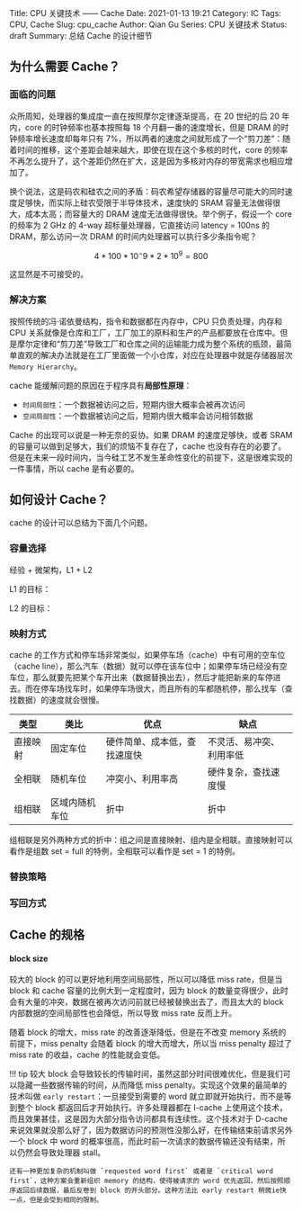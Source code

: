 Title: CPU 关键技术 —— Cache
Date: 2021-01-13 19:21
Category: IC
Tags: CPU, Cache
Slug: cpu_cache
Author: Qian Gu
Series: CPU 关键技术
Status: draft
Summary: 总结 Cache 的设计细节

## 为什么需要 Cache？

### 面临的问题

众所周知，处理器的集成度一直在按照摩尔定律逐渐提高，在 20 世纪的后 20 年内，core 的时钟频率也基本按照每 18 个月翻一番的速度增长，但是 DRAM 的时钟频率增长速度却每年只有 7%，所以两者的速度之间就形成了一个“剪刀差”：随着时间的推移，这个差距会越来越大，即使在现在这个多核的时代，core 的频率不再怎么提升了，这个差距仍然在扩大，这是因为多核对内存的带宽需求也相应增加了。

换个说法，这是码农和硅农之间的矛盾：码农希望存储器的容量尽可能大的同时速度足够快，而实际上硅农受限于半导体技术，速度快的 SRAM 容量无法做得很大，成本太高；而容量大的 DRAM 速度无法做得很快。举个例子，假设一个 core 的频率为 2 GHz 的 4-way 超标量处理器，它直接访问 latency = 100ns 的 DRAM，那么访问一次 DRAM 的时间内处理器可以执行多少条指令呢？

$$4*100*10^-9*2*10^9 = 800$$

这显然是不可接受的。

### 解决方案

按照传统的冯·诺依曼结构，指令和数据都在内存中，CPU 只负责处理，内存和 CPU 关系就像是仓库和工厂，工厂加工的原料和生产的产品都要放在仓库中。但是摩尔定律和“剪刀差”导致工厂和仓库之间的运输能力成为整个系统的瓶颈，最简单直观的解决办法就是在工厂里面做一个小仓库，对应在处理器中就是存储器层次 `Memory Hierarchy`。 

cache 能缓解问题的原因在于程序具有**局部性原理**：

+ `时间局部性`：一个数据被访问之后，短期内很大概率会被再次访问
+ `空间局部性`：一个数据被访问之后，短期内很大概率会访问相邻数据

Cache 的出现可以说是一种无奈的妥协。如果 DRAM 的速度足够快，或者 SRAM 的容量可以做到足够大，我们的烦恼不复存在了，cache 也没有存在的必要了。但是在未来一段时间内，当今硅工艺不发生革命性变化的前提下，这是很难实现的一件事情，所以 cache 是有必要的。

## 如何设计 Cache？

cache 的设计可以总结为下面几个问题。

### 容量选择

经验 + 微架构，L1 + L2

L1 的目标：

L2 的目标：

### 映射方式

cache 的工作方式和停车场非常类似，如果停车场（cache）中有可用的空车位（cache line），那么汽车（数据）就可以停在该车位中；如果停车场已经没有空车位，那么就要先把某个车开出来（数据替换出去），然后才能把新来的车停进去。而在停车场找车时，如果停车场很大，而且所有的车都随机停，那么找车（查找数据）的速度就会很慢。

| 类型     | 类比         | 优点                    | 缺点                 |
| ------- | ----------- | ----------------------- | ------------------- |
| 直接映射 | 固定车位      | 硬件简单、成本低，查找速度快 | 不灵活、易冲突、利用率低 |
| 全相联   | 随机车位      | 冲突小、利用率高          | 硬件复杂，查找速度慢    |
| 组相联   | 区域内随机车位 | 折中                    | 折中                 |

组相联是另外两种方式的折中：组之间是直接映射、组内是全相联。直接映射可以看作是组数 set = full 的特例，全相联可以看作是 set = 1 的特例。

### 替换策略

### 写回方式

## Cache 的规格

#### block size

较大的 block 的可以更好地利用空间局部性，所以可以降低 miss rate，但是当 block 和 cache 容量的比例大到一定程度时，因为 block 的数量变得很少，此时会有大量的冲突，数据在被再次访问前就已经被替换出去了，而且太大的 block 内部数据的空间局部性也会降低，所以导致 miss rate 反而上升。

随着 block 的增大，miss rate 的改善逐渐降低，但是在不改变 memory 系统的前提下，miss penalty 会随着 block 的增大而增大，所以当 miss penalty 超过了 miss rate 的收益，cache 的性能就会变低。

!!! tip
    较大 block 会导致较长的传输时间，虽然这部分时间很难优化，但是我们可以隐藏一些数据传输的时间，从而降低 miss penalty。实现这个效果的最简单的技术叫做 `early restart`：一旦接受到需要的 word 就立即就开始执行，而不是等到整个 block 都返回后才开始执行。许多处理器都在 I-cache 上使用这个技术，而且效果甚佳，这是因为大部分指令访问都具有连续性。这个技术对于 D-cache 来说效果就没那么好了，因为数据访问的预测性没那么好，在传输结束前请求另外一个 block 中 word 的概率很高，而此时前一次请求的数据传输还没有结束，所以仍然会导致处理器 stall。

    还有一种更加复杂的机制叫做 `requested word first` 或者是 `critical word first`，这种方案会重新组织 memory 的结构，使得被请求的 word 优先返回，然后按照顺序返回后续数据，最后反卷到 block 的开头部分。这种方法比 early restart 稍微ie快一点，但是会受到相同的限制。